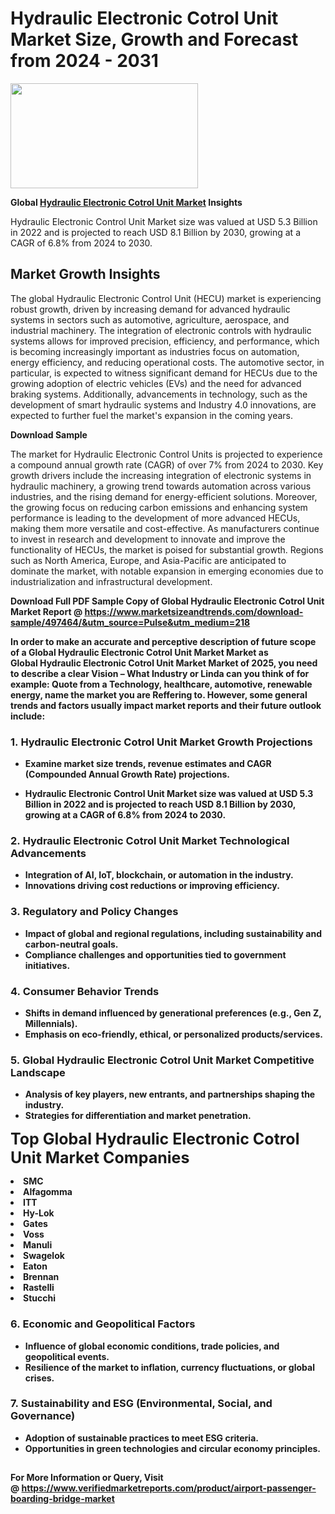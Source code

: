 <H1>Hydraulic Electronic Cotrol Unit Market Size, Growth and Forecast from 2024 - 2031</H1><img class="aligncenter size-medium wp-image-584254" src="https://thirdeyenews.in/wp-content/uploads/2024/09/Global-Market-Research-300x168.jpeg" alt="" width="300" height="168" /><p><strong>Global&nbsp;<a href="https://www.marketsizeandtrends.com/download-sample/497464/&amp;utm_source=Pulse&amp;utm_medium=218">Hydraulic Electronic Cotrol Unit Market</a> Insights</strong></p><p>Hydraulic Electronic Control Unit Market size was valued at USD 5.3 Billion in 2022 and is projected to reach USD 8.1 Billion by 2030, growing at a CAGR of 6.8% from 2024 to 2030.</p><p><h2>Market Growth Insights</h2> <p>The global Hydraulic Electronic Control Unit (HECU) market is experiencing robust growth, driven by increasing demand for advanced hydraulic systems in sectors such as automotive, agriculture, aerospace, and industrial machinery. The integration of electronic controls with hydraulic systems allows for improved precision, efficiency, and performance, which is becoming increasingly important as industries focus on automation, energy efficiency, and reducing operational costs. The automotive sector, in particular, is expected to witness significant demand for HECUs due to the growing adoption of electric vehicles (EVs) and the need for advanced braking systems. Additionally, advancements in technology, such as the development of smart hydraulic systems and Industry 4.0 innovations, are expected to further fuel the market's expansion in the coming years.</p> <p><strong>Download Sample</strong></p> <p>The market for Hydraulic Electronic Control Units is projected to experience a compound annual growth rate (CAGR) of over 7% from 2024 to 2030. Key growth drivers include the increasing integration of electronic systems in hydraulic machinery, a growing trend towards automation across various industries, and the rising demand for energy-efficient solutions. Moreover, the growing focus on reducing carbon emissions and enhancing system performance is leading to the development of more advanced HECUs, making them more versatile and cost-effective. As manufacturers continue to invest in research and development to innovate and improve the functionality of HECUs, the market is poised for substantial growth. Regions such as North America, Europe, and Asia-Pacific are anticipated to dominate the market, with notable expansion in emerging economies due to industrialization and infrastructural development. <p><strong></p><p><span class=""><strong>Download Full PDF Sample Copy of Global Hydraulic Electronic Cotrol Unit Market Report</strong> @ <a href="https://www.marketsizeandtrends.com/download-sample/497464/&amp;utm_source=Pulse&amp;utm_medium=218" target="_blank">https://www.marketsizeandtrends.com/download-sample/497464/&amp;utm_source=Pulse&amp;utm_medium=218</a></span></p><p>In order to make an accurate and perceptive description of future scope of a Global&nbsp;Hydraulic Electronic Cotrol Unit Market Market as Global&nbsp;Hydraulic Electronic Cotrol Unit Market Market of 2025, you need to describe a clear Vision &ndash; What Industry or Linda can you think of for example: Quote from a Technology, healthcare, automotive, renewable energy, name the market you are Reffering to. However, some general trends and factors usually impact market reports and their future outlook include:</p><h3>1.&nbsp;<strong>Hydraulic Electronic Cotrol Unit Market Growth Projections</strong></h3><ul><li>Examine market size trends, revenue estimates and CAGR (Compounded Annual Growth Rate) projections.</li><li><p>Hydraulic Electronic Control Unit Market size was valued at USD 5.3 Billion in 2022 and is projected to reach USD 8.1 Billion by 2030, growing at a CAGR of 6.8% from 2024 to 2030.</p></li></ul><h3>2.&nbsp;<strong>Hydraulic Electronic Cotrol Unit Market Technological Advancements</strong></h3><ul><li>Integration of AI, IoT, blockchain, or automation in the industry.</li><li>Innovations driving cost reductions or improving efficiency.</li></ul><h3>3.&nbsp;<strong>Regulatory and Policy Changes</strong></h3><ul><li>Impact of global and regional regulations, including sustainability and carbon-neutral goals.</li><li>Compliance challenges and opportunities tied to government initiatives.</li></ul><h3>4.&nbsp;<strong>Consumer Behavior Trends</strong></h3><ul><li>Shifts in demand influenced by generational preferences (e.g., Gen Z, Millennials).</li><li>Emphasis on eco-friendly, ethical, or personalized products/services.</li></ul><h3>5.&nbsp;<strong>Global Hydraulic Electronic Cotrol Unit Market Competitive Landscape</strong></h3><ul><li>Analysis of key players, new entrants, and partnerships shaping the industry.</li><li>Strategies for differentiation and market penetration.</li></ul><p data-pm-slice="1 1 []"><span style="color: inherit; font-family: inherit; font-size: 25px;">Top Global Hydraulic Electronic Cotrol Unit Market Companies</span></p><div class="" data-test-id=""><p><li>SMC</li><li> Alfagomma</li><li> ITT</li><li> Hy-Lok</li><li> Gates</li><li> Voss</li><li> Manuli</li><li> Swagelok</li><li> Eaton</li><li> Brennan</li><li> Rastelli</li><li> Stucchi</li></p></div><h3>6.&nbsp;<strong>Economic and Geopolitical Factors</strong></h3><ul><li>Influence of global economic conditions, trade policies, and geopolitical events.</li><li>Resilience of the market to inflation, currency fluctuations, or global crises.</li></ul><h3>7.&nbsp;<strong>Sustainability and ESG (Environmental, Social, and Governance)</strong></h3><ul><li>Adoption of sustainable practices to meet ESG criteria.</li><li>Opportunities in green technologies and circular economy principles.</li></ul><h2><strong style="font-size: 14px;">For More Information or Query, Visit @&nbsp;</strong><a style="background-color: #ffffff; font-size: 14px;" href="https://www.marketsizeandtrends.com/report/hydraulic-electronic-cotrol-unit-market/" target="_blank">https://www.verifiedmarketreports.com/product/airport-passenger-boarding-bridge-market</a></h2>
